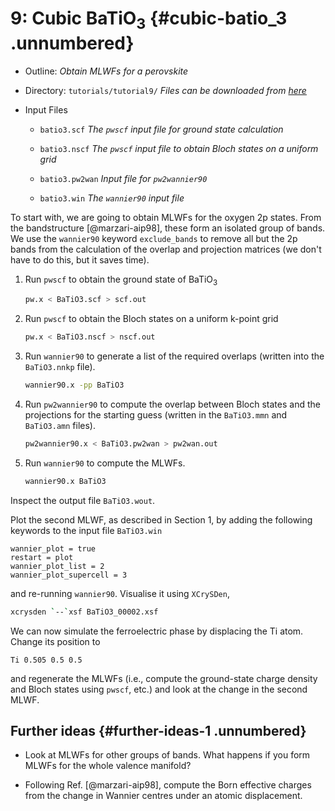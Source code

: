 # 9: Cubic BaTiO$_3$ {#cubic-batio_3 .unnumbered}

-   Outline: *Obtain MLWFs for a perovskite*

-   Directory: `tutorials/tutorial9/` *Files can be downloaded from [here](https://github.com/wannier-developers/wannier90/tutorials/tutorial9)*

-   Input Files

    -    `batio3.scf` *The `pwscf` input file for ground
        state calculation*

    -    `batio3.nscf` *The `pwscf` input file to obtain
        Bloch states on a uniform grid*

    -    `batio3.pw2wan` *Input file for `pw2wannier90`*

    -    `batio3.win` *The `wannier90` input file*

To start with, we are going to obtain MLWFs for the oxygen 2p states.
From the bandstructure [@marzari-aip98], these form an isolated group
of bands. We use the `wannier90` keyword `exclude_bands` to remove all
but the 2p bands from the calculation of the overlap and projection
matrices (we don't have to do this, but it saves time).

1.  Run `pwscf` to obtain the ground state of BaTiO$_3$

    ```bash title="Terminal"
    pw.x < BaTiO3.scf > scf.out
    ```

2.  Run `pwscf` to obtain the Bloch states on a uniform
    k-point grid

    ```bash title="Terminal"
    pw.x < BaTiO3.nscf > nscf.out
    ```

3.  Run `wannier90` to generate a list of the required overlaps (written
    into the `BaTiO3.nnkp` file).

    ```bash title="Terminal"
    wannier90.x -pp BaTiO3
    ```

4.  Run `pw2wannier90` to compute the overlap between Bloch states and
    the projections for the starting guess (written in the `BaTiO3.mmn`
    and `BaTiO3.amn` files).

    ```bash title="Terminal"
    pw2wannier90.x < BaTiO3.pw2wan > pw2wan.out
    ```

5.  Run `wannier90` to compute the MLWFs.

    ```bash title="Terminal"
    wannier90.x BaTiO3
    ```

Inspect the output file `BaTiO3.wout`.

Plot the second MLWF, as described in Section 1, by adding the following
keywords to the input file `BaTiO3.win`


```vi title="Input file"
wannier_plot = true
restart = plot
wannier_plot_list = 2
wannier_plot_supercell = 3
```

and re-running `wannier90`. Visualise it using `XCrySDen`,

```bash title="Terminal"
xcrysden `--`xsf BaTiO3_00002.xsf
```

We can now simulate the ferroelectric phase by displacing the Ti atom.
Change its position to

```vi title="Input file"
Ti 0.505 0.5 0.5
```

and regenerate the MLWFs (i.e., compute the ground-state charge density
and Bloch states using `pwscf`, etc.) and look at the change
in the second MLWF.

## Further ideas {#further-ideas-1 .unnumbered}

-   Look at MLWFs for other groups of bands. What happens if you form
    MLWFs for the whole valence manifold?

-   Following Ref. [@marzari-aip98], compute the Born effective
    charges from the change in Wannier centres under an atomic
    displacement.


